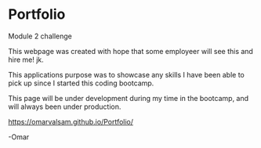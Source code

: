 # Portfolio
Module 2 challenge

This webpage was created with hope that some employeer will see this and hire me! jk.

This applications purpose was to showcase any skills I have been able to pick up since I started this coding bootcamp.

This page will be under development during my time in the bootcamp, and will always been under production.

https://omarvalsam.github.io/Portfolio/

-Omar
